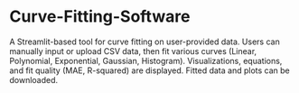# Curve-Fitting-Software
A Streamlit-based tool for curve fitting on user-provided data. Users can manually input or upload CSV data, then fit various curves (Linear, Polynomial, Exponential, Gaussian, Histogram). Visualizations, equations, and fit quality (MAE, R-squared) are displayed. Fitted data and plots can be downloaded.
